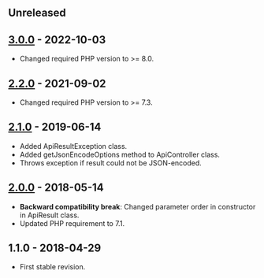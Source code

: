 ## Unreleased

## [3.0.0] - 2022-10-03
- Changed required PHP version to >= 8.0.

## [2.2.0] - 2021-09-02
- Changed required PHP version to >= 7.3.

## [2.1.0] - 2019-06-14
- Added ApiResultException class.
- Added getJsonEncodeOptions method to ApiController class.
- Throws exception if result could not be JSON-encoded.

## [2.0.0] - 2018-05-14
- **Backward compatibility break**: Changed parameter order in constructor in ApiResult class.
- Updated PHP requirement to 7.1.

## 1.1.0 - 2018-04-29
- First stable revision.

[3.0.0]: https://github.com/themichaelhall/bluemvc-api/compare/v2.2.0...v3.0.0
[2.2.0]: https://github.com/themichaelhall/bluemvc-api/compare/v2.1.0...v2.2.0
[2.1.0]: https://github.com/themichaelhall/bluemvc-api/compare/v2.0.0...v2.1.0
[2.0.0]: https://github.com/themichaelhall/bluemvc-api/compare/v1.1.0...v2.0.0
